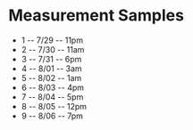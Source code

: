 # Measurement Samples

* 1 -- 7/29 -- 11pm
* 2 -- 7/30 -- 11am
* 3 -- 7/31 --  6pm
* 4 -- 8/01 --  3am
* 5 -- 8/02 --  1am
* 6 -- 8/03 --  4pm
* 7 -- 8/04 --  5pm
* 8 -- 8/05 -- 12pm
* 9 -- 8/06 --  7pm

